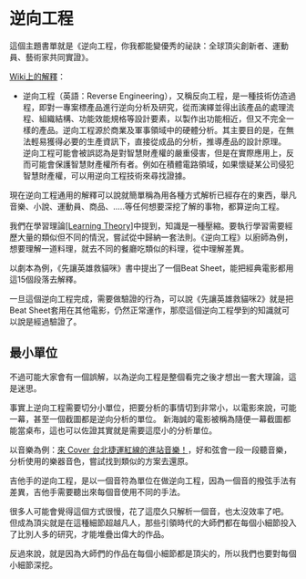 # 逆向工程

這個主題書單就是《逆向工程，你我都能變優秀的祕訣：全球頂尖創新者、運動員、藝術家共同實證》。

[Wiki上的解釋](https://zh.wikipedia.org/zh-tw/%E9%80%86%E5%90%91%E5%B7%A5%E7%A8%8B)：
* 逆向工程（英語：Reverse Engineering），又稱反向工程，是一種技術仿造過程，即對一專案標產品進行逆向分析及研究，從而演繹並得出該產品的處理流程、組織結構、功能效能規格等設計要素，以製作出功能相近，但又不完全一樣的產品。逆向工程源於商業及軍事領域中的硬體分析。其主要目的是，在無法輕易獲得必要的生產資訊下，直接從成品的分析，推導產品的設計原理。  
逆向工程可能會被誤認為是對智慧財產權的嚴重侵害，但是在實際應用上，反而可能會保護智慧財產權所有者。例如在積體電路領域，如果懷疑某公司侵犯智慧財產權，可以用逆向工程技術來尋找證據。 


現在逆向工程通用的解釋可以說就簡單稱為用各種方式解析已經存在的東西，舉凡音樂、小說、運動員、商品、.....等任何想要深挖了解的事物，都算逆向工程。

我們在學習理論[[Learning Theory]](/Content/Article/Natural%20Science/Biology/Neuroscience/Learning%20Theory#header-4)中提到，知識是一種壓縮。要執行學習需要經歷大量的類似但不同的情況，嘗試從中歸納一套法則。《逆向工程》以廚師為例，想要理解一道料理，就去不同的餐廳吃類似的料理，從中理解差異。

以劇本為例，《先讓英雄救貓咪》書中提出了一個Beat Sheet，能把經典電影都用這15個段落去解釋。

一旦這個逆向工程完成，需要做驗證的行為，可以說《先讓英雄救貓咪2》就是把Beat Sheet套用在其他電影，仍然正常運作，那麼這個逆向工程學到的知識就可以說是經過驗證了。

## 最小單位
不過可能大家會有一個誤解，以為逆向工程是整個看完之後才想出一套大理論，這是迷思。

事實上逆向工程需要切分小單位，把要分析的事情切到非常小，以電影來說，可能一幕，甚至一個截圖都是逆向分析的單位。
新海誠的電影被稱為隨便一幕截圖都能當桌布，這也可以佐證其實就是需要這麼小的分析單位。

以音樂為例：[來 Cover 台北捷運紅線的進站音樂！](https://www.youtube.com/watch?v=wHBhX4ldCZ8)，好和弦會一段一段聽音樂，分析使用的樂器音色，嘗試找到類似的方案去還原。

吉他手的逆向工程，是以一個音符為單位在做逆向工程，因為一個音的撥弦手法有差異，吉他手需要聽出來每個音使用不同的手法。

很多人可能會覺得這個方式很慢，花了這麼久只解析一個音，也太沒效率了吧。  
但成為頂尖就是在這種細節超越凡人，那些引領時代的大師們都在每個小細節投入了比別人多的研究，才能堆疊出偉大的作品。

反過來說，就是因為大師們的作品在每個小細節都是頂尖的，所以我們也要對每個小細節深挖。